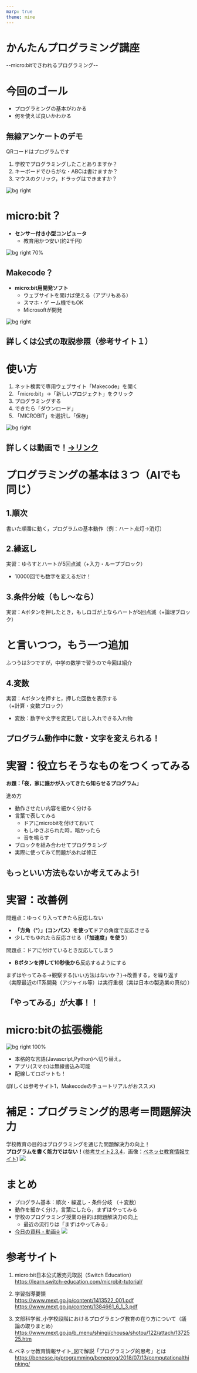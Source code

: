 ```yaml
---
marp: true
theme: mine
---
```

<!-- headingDivider: 1
paginate: true -->

# かんたんプログラミング講座

--micro:bitでさわれるプログラミング--  


# 今回のゴール

- プログラミングの基本がわかる
- 何を使えば良いかわかる

## 無線アンケートのデモ

QRコードはプログラムです

1. 学校でプログラミングしたことありますか？
2. キーボードでひらがな・ABCは書けますか？
3. マウスのクリック，ドラッグはできますか？

![bg right](img/QR_00demo.png)

# micro:bit？

- **センサー付き小型コンピュータ**
  - 教育用かつ安い(約2千円）

![bg right 70%](img/mb_03.png)

## Makecode？
- **micro:bit用開発ソフト**
  - ウェブサイトを開けば使える（アプリもある）
  - スマホ・ゲ ーム機でもOK
  - Microsoftが開発

![bg right](img/mb_00.png)

## 詳しくは公式の取説参照（参考サイト１）

# 使い方

1. ネット検索で専用ウェブサイト「Makecode」を開く
2. 「micro:bit」→「新しいプロジェクト」をクリック
3. プログラミングする
4. できたら「ダウンロード」
5. 「MICROBIT」を選択し「保存」

![bg right](img/qr_lv1.png)

## 詳しくは動画で！[→リンク](https://youtube.com/playlist?list=PLU60AG3nzUjTtgSNYaa19dJ528FSEWQkj)

# プログラミングの基本は３つ（AIでも同じ）

## 1.順次
書いた順番に動く，プログラムの基本動作（例：ハート点灯→消灯）
## 2.繰返し
実習：ゆらすとハートが5回点滅（+入力・ループブロック）
- 10000回でも数字を変えるだけ！
## 3.条件分岐（もし～なら）
実習：Aボタンを押したとき，もしロゴが上ならハートが5回点滅（+論理ブロック）


# と言いつつ，もう一つ追加

ふつうは3つですが，中学の数学で習うので今回は紹介

## 4.変数

実習：Aボタンを押すと，押した回数を表示する  
（+計算・変数ブロック）

- 変数：数字や文字を変更して出し入れできる入れ物

## プログラム動作中に数・文字を変えられる！

# 実習：役立ちそうなものをつくってみる

**お題：「夜，家に誰かが入ってきたら知らせるプログラム」**

進め方
- 動作させたい内容を細かく分ける
- 言葉で表してみる
  - ドアにmicrobitを付けておいて
  - もしゆさぶられた時，暗かったら
  - 音を鳴らす
- ブロックを組み合わせてプログラミング
- 実際に使ってみて問題があれば修正

## もっといい方法もないか考えてみよう!

# 実習：改善例

問題点：ゆっくり入ってきたら反応しない
- **「方角（°）」(コンパス）を使って**ドアの角度で反応させる
- 少しでもゆれたら反応させる（**「加速度」を使う**）

問題点：ドアに付けているとき反応してしまう
- **Bボタンを押して10秒後から**反応するようにする

まずはやってみる→観察する(いい方法はないか？)→改善する，を繰り返す  
（実際最近のIT系開発（アジャイル等）は実行重視（実は日本の製造業の真似））

## 「やってみる」が大事！！

# micro:bitの拡張機能

![bg right 100%](img/mb_code.png)

- 本格的な言語(Javascript,Python)へ切り替え。
- アプリ(スマホ)は無線書込み可能
- 配線してロボットも！

(詳しくは参考サイト1，Makecodeのチュートリアルがおススメ)


# 補足：プログラミング的思考＝問題解決力

学校教育の目的はプログラミングを通じた問題解決力の向上！  
**プログラムを書く能力ではない！**([参考サイト2,3,4](#参考サイト)，画像：[ベネッセ教育情報サイト](https://benesse.jp/programming/beneprog/2018/07/13/computationalthinking/))
![](img/prog_01.png)  

# まとめ
- プログラム基本：順次・繰返し・条件分岐 （＋変数）
- 動作を細かく分け，言葉にしたら，まずはやってみる
- 学校のプログラミング授業の目的は問題解決力の向上
  - 最近の流行りは「まずはやってみる」
- [今日の資料・動画↓](https://github.com/K-TechResearch/Programing_LV1/blob/main/%E8%AC%9B%E5%BA%A7%E3%82%B9%E3%83%A9%E3%82%A4%E3%83%88%E3%82%99.md)
![](img/QR_md.png)

# 参考サイト
1. micro:bit日本公式販売元取説（Switch Education）  
https://learn.switch-education.com/microbit-tutorial/

1. 学習指導要領  
https://www.mext.go.jp/content/1413522_001.pdf  
https://www.mext.go.jp/content/1384661_6_1_3.pdf  

1. 文部科学省_小学校段階におけるプログラミング教育の在り方について（議論の取りまとめ）
https://www.mext.go.jp/b_menu/shingi/chousa/shotou/122/attach/1372525.htm

1. ベネッセ教育情報サイト_図で解説「プログラミング的思考」とは  
https://benesse.jp/programming/beneprog/2018/07/13/computationalthinking/